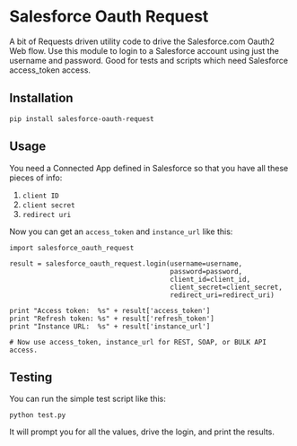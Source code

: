 # Salesforce Oauth Request

A bit of Requests driven utility code to drive the Salesforce.com Oauth2 Web flow. Use this module to login to a Salesforce account using just the username and password. Good for tests and scripts which need
Salesforce access_token access.

## Installation

```pip install salesforce-oauth-request```

## Usage

You need a Connected App defined in Salesforce so that you have all these pieces of info:

1. `client ID`
2. `client secret`
3. `redirect uri`

Now you can get an `access_token` and `instance_url` like this:

```
import salesforce_oauth_request

result = salesforce_oauth_request.login(username=username,
										password=password,
										client_id=client_id,
										client_secret=client_secret,
										redirect_uri=redirect_uri)

print "Access token:  %s" + result['access_token']
print "Refresh token: %s" + result['refresh_token']
print "Instance URL:  %s" + result['instance_url']

# Now use access_token, instance_url for REST, SOAP, or BULK API access.
```

## Testing

You can run the simple test script like this:

```python test.py```

It will prompt you for all the values, drive the login, and print the results.
